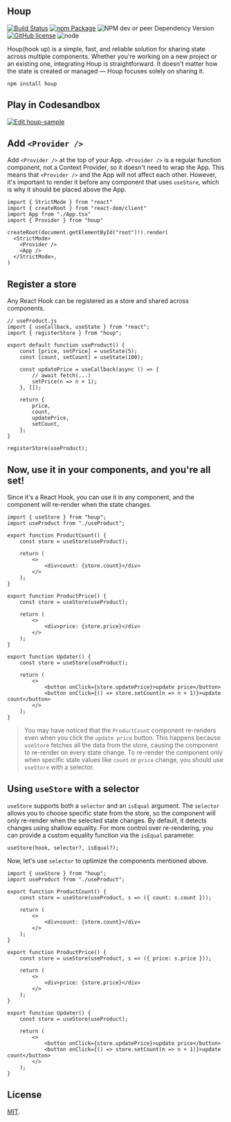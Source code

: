 ## Houp
[![Build Status](https://img.shields.io/github/actions/workflow/status/houpjs/houp/test.yml?branch=main)](https://github.com/houpjs/houp/actions?query=workflow%3Atest)
[![npm Package](https://img.shields.io/npm/v/houp.svg)](https://www.npmjs.org/package/houp) 
![NPM dev or peer Dependency Version](https://img.shields.io/npm/dependency-version/houp/peer/react)
[![GitHub license](https://img.shields.io/badge/license-MIT-blue.svg)](https://github.com/houpjs/houp/blob/master/LICENSE) 
![node](https://img.shields.io/node/v/houp) 

Houp(hook up) is a simple, fast, and reliable solution for sharing state across multiple components. Whether you're working on a new project or an existing one, integrating Houp is straightforward. It doesn't matter how the state is created or managed — Houp focuses solely on sharing it.

```
npm install houp
```

## Play in Codesandbox

[![Edit houp-sample](https://codesandbox.io/static/img/play-codesandbox.svg)](https://codesandbox.io/p/sandbox/infallible-villani-89k5vf)

## Add `<Provider />`

Add `<Provider />` at the top of your App. `<Provider />` is a regular function component, not a Context Provider, so it doesn't need to wrap the App. This means that `<Provider />` and the App will not affect each other. However, it's important to render it before any component that uses `useStore`, which is why it should be placed above the App.

``` tsx
import { StrictMode } from "react"
import { createRoot } from "react-dom/client"
import App from "./App.tsx"
import { Provider } from "houp"

createRoot(document.getElementById("root")!).render(
  <StrictMode>
    <Provider />
    <App />
  </StrictMode>,
)

```

## Register a store

Any React Hook can be registered as a store and shared across components.

``` tsx
// useProduct.js
import { useCallback, useState } from "react";
import { registerStore } from "houp";

export default function useProduct() {
    const [price, setPrice] = useState(5);
    const [count, setCount] = useState(100);

    const updatePrice = useCallback(async () => {
        // await fetch(...)
        setPrice(n => n + 1);
    }, []);

    return {
        price,
        count,
        updatePrice,
        setCount,
    };
}

registerStore(useProduct);
```

## Now, use it in your components, and you're all set!

Since it's a React Hook, you can use it in any component, and the component will re-render when the state changes.

``` tsx
import { useStore } from "houp";
import useProduct from "./useProduct";

export function ProductCount() {
    const store = useStore(useProduct);

    return (
        <>
            <div>count: {store.count}</div>
        </>
    );
}

export function ProductPrice() {
    const store = useStore(useProduct);

    return (
        <>
            <div>price: {store.price}</div>
        </>
    );
}

export function Updater() {
    const store = useStore(useProduct);

    return (
        <>
            <button onClick={store.updatePrice}>update price</button>
            <button onClick={() => store.setCount(n => n + 1)}>update count</button>
        </>
    );
}
```

> You may have noticed that the `ProductCount` component re-renders even when you click the `update price` button. This happens because `useStore` fetches all the data from the store, causing the component to re-render on every state change. To re-render the component only when specific state values like `count` or `price` change, you should use `useStore` with a selector.

## Using `useStore` with a selector

`useStore` supports both a `selector` and an `isEqual` argument. The `selector` allows you to choose specific state from the store, so the component will only re-render when the selected state changes. By default, it detects changes using shallow equality. For more control over re-rendering, you can provide a custom equality function via the `isEqual` parameter.

``` tsx
useStore(hook, selector?, isEqual?);
```

Now, let's use `selector` to optimize the components mentioned above.

``` tsx
import { useStore } from "houp";
import useProduct from "./useProduct";

export function ProductCount() {
    const store = useStore(useProduct, s => ({ count: s.count }));

    return (
        <>
            <div>count: {store.count}</div>
        </>
    );
}

export function ProductPrice() {
    const store = useStore(useProduct, s => ({ price: s.price }));

    return (
        <>
            <div>price: {store.price}</div>
        </>
    );
}

export function Updater() {
    const store = useStore(useProduct);

    return (
        <>
            <button onClick={store.updatePrice}>update price</button>
            <button onClick={() => store.setCount(n => n + 1)}>update count</button>
        </>
    );
}
```

## License

[MIT](LICENSE).
